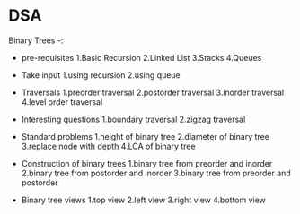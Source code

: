 # DSA
 
Binary Trees -:

* pre-requisites
    1.Basic Recursion
    2.Linked List
    3.Stacks
    4.Queues

* Take input
    1.using recursion
    2.using queue

* Traversals
    1.preorder traversal
    2.postorder traversal
    3.inorder traversal
    4.level order traversal

* Interesting questions
    1.boundary traversal
    2.zigzag traversal

* Standard problems
    1.height of binary tree
    2.diameter of binary tree
    3.replace node with depth
    4.LCA of binary tree

* Construction of binary trees
    1.binary tree from preorder and inorder
    2.binary tree from postorder and inorder
    3.binary tree from preorder and postorder

* Binary tree views
    1.top view
    2.left view
    3.right view
    4.bottom view        